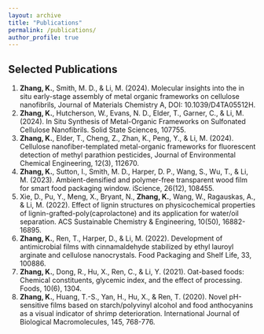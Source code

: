 ```yaml
---
layout: archive
title: "Publications"
permalink: /publications/
author_profile: true
---
```



## Selected Publications

1.  __Zhang, K.__, Smith, M. D., & Li, M. (2024). Molecular insights into the in situ early-stage assembly of metal organic frameworks on cellulose nanofibrils, Journal of Materials Chemistry A, DOI: 10.1039/D4TA05512H.
2.  __Zhang, K.__, Hutcherson, W., Evans, N. D., Elder, T., Garner, C., & Li, M. (2024). In Situ Synthesis of Metal-Organic Frameworks on Sulfonated Cellulose Nanofibrils. Solid State Sciences, 107755.
3.	__Zhang, K.__, Elder, T., Cheng, Z., Zhan, K., Peng, Y., & Li, M. (2024). Cellulose nanofiber-templated metal-organic frameworks for fluorescent detection of methyl parathion pesticides, Journal of Environmental Chemical Engineering, 12(3), 112670.
4.	__Zhang, K.__, Sutton, I., Smith, M. D., Harper, D. P., Wang, S., Wu, T., & Li, M. (2023). Ambient-densified and polymer-free transparent wood film for smart food packaging window. iScience, 26(12), 108455.
5.	Xie, D., Pu, Y., Meng, X., Bryant, N., __Zhang, K.__, Wang, W., Ragauskas, A., & Li, M. (2022). Effect of lignin structures on physicochemical properties of lignin-grafted-poly(caprolactone) and its application for water/oil separation. ACS Sustainable Chemistry & Engineering, 10(50), 16882-16895.
6.	__Zhang, K.__, Ren, T., Harper, D., & Li, M. (2022). Development of antimicrobial films with cinnamaldehyde stabilized by ethyl lauroyl arginate and cellulose nanocrystals. Food Packaging and Shelf Life, 33, 100886.
7.	__Zhang, K.__, Dong, R., Hu, X., Ren, C., & Li, Y. (2021). Oat-based foods: Chemical constituents, glycemic index, and the effect of processing. Foods, 10(6), 1304.
8.	__Zhang, K.__, Huang, T.-S., Yan, H., Hu, X., & Ren, T. (2020). Novel pH-sensitive films based on starch/polyvinyl alcohol and food anthocyanins as a visual indicator of shrimp deterioration. International Journal of Biological Macromolecules, 145, 768-776.


